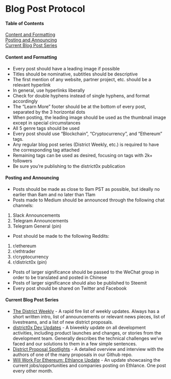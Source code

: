 # Blog Post Protocol

#### Table of Contents

[Content and Formatting](#content-and-formatting)  
[Posting and Announcing](#posting-and-announcing)  
[Current Blog Post Series](#current-blog-post-series)  

#### Content and Formatting

* Every post should have a leading image if possible
* Titles should be nominative, subtitles should be descriptive
* The first mention of any website, partner project, etc. should be a relevant hyperlink
* In general, use hyperlinks liberally
* Check for double hyphens instead of single hyphens, and format accordingly
* The “Learn More” footer should be at the bottom of every post, separated by the 3 horizontal dots
* When posting, the leading image should be used as the thumbnail image except in special circumstances
* All 5 genre tags should be used
* Every post should use “Blockchain”, “Cryptocurrency”, and “Ethereum” tags.
* Any regular blog post series (District Weekly, etc.) is required to have the corresponding tag attached
* Remaining tags can be used as desired, focusing on tags with 2k+ followers
* Be sure you’re publishing to the district0x publication

#### Posting and Announcing
* Posts should be made as close to 9am PST as possible, but ideally no earlier than 8am and no later than 11am
* Posts made to Medium should be announced through the following chat channels:
1. Slack Announcements
2. Telegram Announcements
3. Telegram General (pin)
* Post should be made to the following Reddits:
1. r/ethereum
2. r/ethtrader
3. r/cryptocurrency
4. r/district0x (pin)
* Posts of larger significance should be passed to the WeChat group in order to be translated and posted in Chinese
* Posts of larger significance should also be published to Steemit
* Every post should be shared on Twitter and Facebook

#### Current Blog Post Series

* [The District Weekly](https://blog.district0x.io/tagged/district-weekly) - A rapid fire list of weekly updates. Always has a short written intro, list of announcements or relevant news pieces, list of livestreams, and a list of new district proposals.
* [district0x Dev Updates](https://blog.district0x.io/tagged/devupdate) - A biweekly update on all development activities, including product launches and changes, or stories from the development team. Generally describes the technical challenges we’ve faced and our solutions to them in a few simple sentences.
* [District Proposal Spotlights](https://blog.district0x.io/tagged/district-spotlight) - A detailed overview and interview with the authors of one of the many proposals in our Github repo.
* [Will Work For Ethereum: Ethlance Update](https://blog.district0x.io/will-work-for-ethereum-october-6th-2017-b01e06a73026) - An update showcasing the current jobs/opportunities and companies posting on Ethlance. One post every other month.
